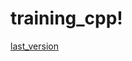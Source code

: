 # training_cpp!

[last_version](https://github.com/user-attachments/assets/11a1c23d-5ad0-4ff4-b376-fe16d8388351)
